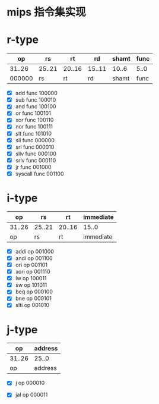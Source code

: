 # mips 指令集实现

# r-type 

|  op   | rs  | rt  | rd  | shamt | func  |
|  ----  | ----  |-----| ----  |-------| ----  |
| 31..26  | 25..21 | 20..16 | 15..11 | 10..6 | 5..0 |
| 000000  | rs | rt  | rd | shamt | func |
- [x] add  func 100000
- [x] sub  func 100010
- [x] and  func 100100
- [x] or   func 100101
- [x] xor  func 100110
- [x] nor  func 100111
- [x] slt  func 101010
- [x] sll  func 000000
- [x] srl  func 000010
- [x] sllv  func 000100
- [x] srlv  func 000110
- [x] jr   func 001000
- [x] syscall func 001100

# i-type
|  op   | rs  | rt  | immediate |
|  ----  | ----  |-----|-----------|
| 31..26  | 25..21 | 20..16 | 15..0     |
| op  | rs | rt  | immediate        |

- [x] addi  op  001000
- [x] andi  op  001100
- [x] ori   op  001101
- [x] xori  op  001110
- [x] lw    op  100011
- [x] sw    op  101011
- [x] beq   op  000100
- [x] bne   op  000101
- [x] slti  op  001010

# j-type
|  op   | address |
|  ----  |---------|
| 31..26  | 25..0   |
| op  | address |

- [x] j     op  000010
- [x] jal   op  000011



